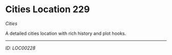 # Cities Location 229

*Cities*

A detailed cities location with rich history and plot hooks.

---
*ID: LOC00228*